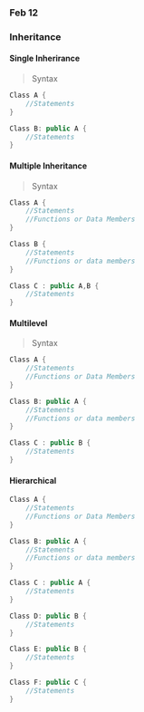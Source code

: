 ### Feb 12

### Inheritance 

#### Single Inherirance 

> Syntax
```cpp
Class A {
    //Statements
}

Class B: public A {
    //Statements
}
```


#### Multiple Inheritance 

> Syntax

```cpp
Class A {
    //Statements
    //Functions or Data Members
}

Class B {
    //Statements
    //Functions or data members 
}

Class C : public A,B {
    //Statements 
}
```

#### Multilevel
> Syntax

```cpp
Class A {
    //Statements
    //Functions or Data Members
}

Class B: public A {
    //Statements
    //Functions or data members 
}

Class C : public B {
    //Statements 
}
```

#### Hierarchical

```cpp
Class A {
    //Statements
    //Functions or Data Members
}

Class B: public A {
    //Statements
    //Functions or data members 
}

Class C : public A {
    //Statements 
}

Class D: public B {
    //Statements
}

Class E: public B {
    //Statements
}

Class F: public C {
    //Statements
}
```